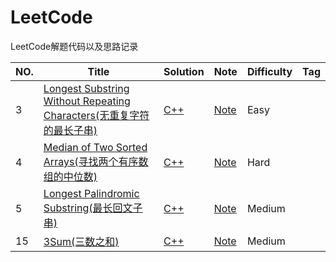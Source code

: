 LeetCode
========

LeetCode解题代码以及思路记录

|NO.|Title|Solution|Note|Difficulty|Tag|
|---|-----|--------|----|----------|---|
|3|[Longest Substring Without Repeating Characters(无重复字符的最长子串)](https://leetcode-cn.com/problems/longest-substring-without-repeating-characters/)|[C++](solution/003.Longest%20Substring%20Without%20Repeating%20Characters/main.cpp)|[Note](solution/003.Longest%20Substring%20Without%20Repeating%20Characters/README.md)|Easy|
|4|[Median of Two Sorted Arrays(寻找两个有序数组的中位数)](https://leetcode-cn.com/problems/median-of-two-sorted-arrays/)|[C++](solution/004.Median%20of%20Two%20Sorted%20Arrays/main.cpp)|[Note](solution/004.Median%20of%20Two%20Sorted%20Arrays/README.md)|Hard|
|5|[Longest Palindromic Substring(最长回文子串)](https://leetcode-cn.com/problems/longest-palindromic-substring/)|[C++](solution/005.Longest%20Palindromic%20Substring/main.cpp)|[Note](solution/005.Longest%20Palindromic%20Substring/README.md)|Medium|
|15|[3Sum(三数之和)](https://leetcode-cn.com/problems/3sum/)|[C++](solution/015.3Sum/main.cpp)|[Note](solution/015.3Sum/README.md)|Medium|